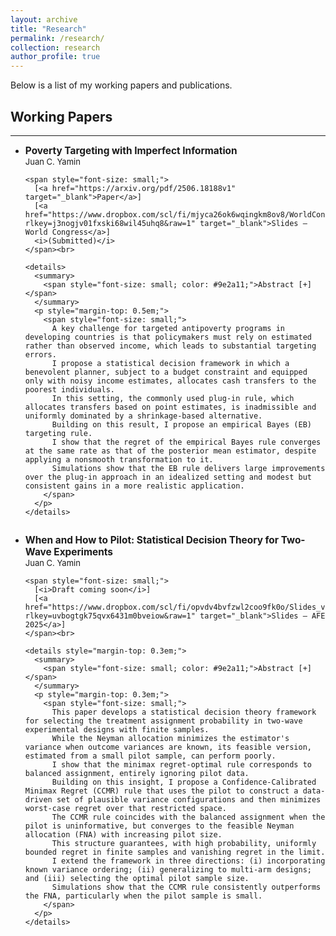 ```yaml
---
layout: archive
title: "Research"
permalink: /research/
collection: research
author_profile: true
---
```



Below is a list of my working papers and publications.

<h2>Working Papers</h2>
<hr />

<ul>
  <li style="margin-bottom: 2em;">
    <b style="font-size: 110%;">Poverty Targeting with Imperfect Information</b><br>
    <span style="font-size: small;">Juan C. Yamin</span><br>

    <span style="font-size: small;">
      [<a href="https://arxiv.org/pdf/2506.18188v1" target="_blank">Paper</a>] 
      [<a href="https://www.dropbox.com/scl/fi/mjyca26ok6wqingkm8ov8/WorldCongress.pdf?rlkey=j3nogjv01fxski68wil45uhq8&raw=1" target="_blank">Slides – World Congress</a>] 
      <i>(Submitted)</i>
    </span><br>

    <details>
      <summary>
        <span style="font-size: small; color: #9e2a11;">Abstract [+]</span>
      </summary>
      <p style="margin-top: 0.5em;">
        <span style="font-size: small;">
          A key challenge for targeted antipoverty programs in developing countries is that policymakers must rely on estimated rather than observed income, which leads to substantial targeting errors.
          I propose a statistical decision framework in which a benevolent planner, subject to a budget constraint and equipped only with noisy income estimates, allocates cash transfers to the poorest individuals.
          In this setting, the commonly used plug-in rule, which allocates transfers based on point estimates, is inadmissible and uniformly dominated by a shrinkage-based alternative.
          Building on this result, I propose an empirical Bayes (EB) targeting rule.
          I show that the regret of the empirical Bayes rule converges at the same rate as that of the posterior mean estimator, despite applying a nonsmooth transformation to it.
          Simulations show that the EB rule delivers large improvements over the plug-in approach in an idealized setting and modest but consistent gains in a more realistic application.
        </span>
      </p>
    </details>
  </li>
  
  <li style="margin-bottom: 2em;">
    <b style="font-size: 110%;">When and How to Pilot: Statistical Decision Theory for Two-Wave Experiments</b><br>
    <span style="font-size: small;">Juan C. Yamin</span><br>

    <span style="font-size: small;">
      [<i>Draft coming soon</i>]  
      [<a href="https://www.dropbox.com/scl/fi/opvdv4bvfzwl2coo9fk0o/Slides_v2.pdf?rlkey=uvbogtgk75qvx6431m0bveiow&raw=1" target="_blank">Slides – AFE 2025</a>]
    </span><br>

    <details style="margin-top: 0.3em;">
      <summary>
        <span style="font-size: small; color: #9e2a11;">Abstract [+]</span>
      </summary>
      <p style="margin-top: 0.3em;">
        <span style="font-size: small;">
          This paper develops a statistical decision theory framework for selecting the treatment assignment probability in two-wave experimental designs with finite samples.
          While the Neyman allocation minimizes the estimator's variance when outcome variances are known, its feasible version, estimated from a small pilot sample, can perform poorly.
          I show that the minimax regret-optimal rule corresponds to balanced assignment, entirely ignoring pilot data.
          Building on this insight, I propose a Confidence-Calibrated Minimax Regret (CCMR) rule that uses the pilot to construct a data-driven set of plausible variance configurations and then minimizes worst-case regret over that restricted space.
          The CCMR rule coincides with the balanced assignment when the pilot is uninformative, but converges to the feasible Neyman allocation (FNA) with increasing pilot size.
          This structure guarantees, with high probability, uniformly bounded regret in finite samples and vanishing regret in the limit.
          I extend the framework in three directions: (i) incorporating known variance ordering; (ii) generalizing to multi-arm designs; and (iii) selecting the optimal pilot sample size.
          Simulations show that the CCMR rule consistently outperforms the FNA, particularly when the pilot sample is small.
        </span>
      </p>
    </details>
  </li>
</ul>
